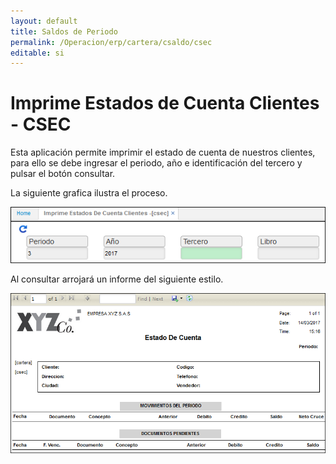 ```yaml
---
layout: default
title: Saldos de Periodo
permalink: /Operacion/erp/cartera/csaldo/csec
editable: si
---
```


# Imprime Estados de Cuenta Clientes - CSEC

Esta aplicación permite imprimir el estado de cuenta de nuestros clientes, para ello se debe ingresar el periodo, año e identificación del tercero y pulsar el botón consultar.  

La siguiente grafica ilustra el proceso.  

![](CSEC1.png)  


Al consultar arrojará un informe del siguiente estilo.  


![](CSEC2.png)






